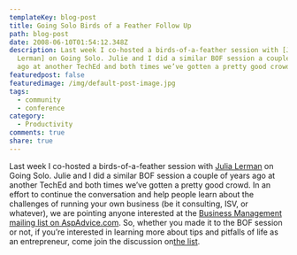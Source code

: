 ```yaml
---
templateKey: blog-post
title: Going Solo Birds of a Feather Follow Up
path: blog-post
date: 2008-06-10T01:54:12.348Z
description: Last week I co-hosted a birds-of-a-feather session with [Julia
  Lerman] on Going Solo. Julie and I did a similar BOF session a couple of years
  ago at another TechEd and both times we’ve gotten a pretty good crowd.
featuredpost: false
featuredimage: /img/default-post-image.jpg
tags:
  - community
  - conference
category:
  - Productivity
comments: true
share: true
---
```

<!--StartFragment-->

Last week I co-hosted a birds-of-a-feather session with [Julia Lerman](http://www.thedatafarm.com/blog) on Going Solo. Julie and I did a similar BOF session a couple of years ago at another TechEd and both times we’ve gotten a pretty good crowd. In an effort to continue the conversation and help people learn about the challenges of running your own business (be it consulting, ISV, or whatever), we are pointing anyone interested at the [Business Management mailing list on AspAdvice.com](http://aspadvice.com/lists/SignUp/list.aspx?l=151&c=16). So, whether you made it to the BOF session or not, if you’re interested in learning more about tips and pitfalls of life as an entrepreneur, come join the discussion on[the list](http://aspadvice.com/lists/SignUp/list.aspx?l=151&c=16).

<!--EndFragment-->